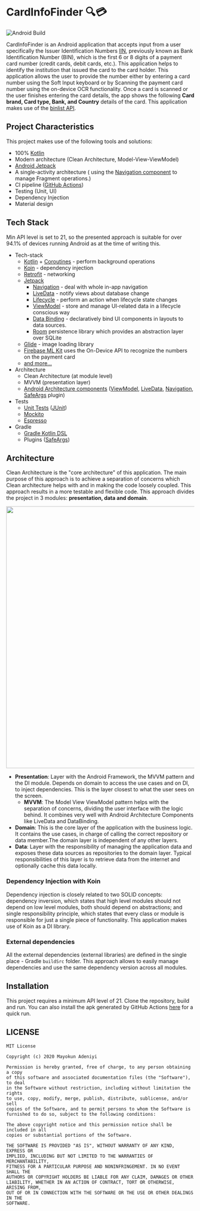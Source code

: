 # CardInfoFinder :mag::credit_card:

![Android Build](https://github.com/mayokunthefirst/CardInfoFinder/workflows/Android%20Build/badge.svg)

CardInfoFinder is an Android application that accepts input from a user specifically the Issuer Identification Numbers [IIN](https://en.wikipedia.org/wiki/Payment_card_number#Issuer_identification_number_.28IIN.29), 
previously known as Bank Identification Number (BIN), which is the first 6 or 8 digits of a payment card number (credit cards, debit cards, etc.). 
This application helps to identify the institution that issued the card to the card holder.
This application allows the user to provide the number either by entering a card number using the Soft Input keyboard or by Scanning the payment card number using the on-device OCR functionality. Once a card is scanned or the user finishes entering the card details, the app shows the following **Card brand, Card type, Bank, and Country** details of the card.
This application makes use of the [binlist API](https://binlist.net/).

## Project Characteristics

This project makes use of the following tools and solutions:

* 100% [Kotlin](https://kotlinlang.org/)
* Modern architecture (Clean Architecture, Model-View-ViewModel)
* [Android Jetpack](https://developer.android.com/jetpack)
* A single-activity architecture ( using the [Navigation component](https://developer.android.com/guide/navigation/navigation-getting-started) to manage Fragment operations.)
* CI pipeline ([GitHub Actions](https://github.com/features/actions))
* Testing (Unit, UI)
* Dependency Injection
* Material design

## Tech Stack
Min API level is set to 21, so the presented approach is suitable for over 94.1% of devices running Android as at the time of writing this. 

* Tech-stack
    * [Kotlin](https://kotlinlang.org/) + [Coroutines](https://kotlinlang.org/docs/reference/coroutines-overview.html) - perform background operations
    * [Koin](https://insert-koin.io/) - dependency injection
    * [Retrofit](https://square.github.io/retrofit/) - networking
    * [Jetpack](https://developer.android.com/jetpack)
        * [Navigation](https://developer.android.com/topic/libraries/architecture/navigation/) - deal with whole in-app navigation
        * [LiveData](https://developer.android.com/topic/libraries/architecture/livedata) - notify views about database change
        * [Lifecycle](https://developer.android.com/topic/libraries/architecture/lifecycle) - perform an action when lifecycle state changes
        * [ViewModel](https://developer.android.com/topic/libraries/architecture/viewmodel) - store and manage UI-related data in a lifecycle conscious way
        * [Data Binding](https://developer.android.com/topic/libraries/data-binding/) - declaratively bind UI components in layouts to data sources.
        * [Room](https://developer.android.com/topic/libraries/architecture/room) persistence library which provides an abstraction layer over SQLite
    * [Glide](https://bumptech.github.io/glide/l) - image loading library
    * [Firebase ML Kit](https://developers.google.com/ml-kit) uses the On-Device API to recognize the numbers on the payment card
    * [and more...](https://github.com/mayokunthefirst/CardInfoFinder/blob/master/buildSrc/src/main/kotlin/Dependencies.kt)
* Architecture
    * Clean Architecture (at module level)
    * MVVM (presentation layer)
    * [Android Architecture components](https://developer.android.com/topic/libraries/architecture) ([ViewModel](https://developer.android.com/topic/libraries/architecture/viewmodel), [LiveData](https://developer.android.com/topic/libraries/architecture/livedata), [Navigation](https://developer.android.com/jetpack/androidx/releases/navigation), [SafeArgs](https://developer.android.com/guide/navigation/navigation-pass-data#Safe-args) plugin)
* Tests
    * [Unit Tests](https://en.wikipedia.org/wiki/Unit_testing) ([JUnit](https://junit.org/junit4/))
    * [Mockito](https://site.mockito.org/)
    * [Espresso](https://developer.android.com/training/testing/espresso)
* Gradle
    * [Gradle Kotlin DSL](https://docs.gradle.org/current/userguide/kotlin_dsl.html)
    * Plugins ([SafeArgs](https://developer.android.com/guide/navigation/navigation-pass-data#Safe-args))
    
## Architecture
Clean Architecture is the "core architecture" of this application. The main purpose of this approach is to achieve a separation of concerns which Clean architecture helps with and in
making the code loosely coupled. This approach results in a more testable and flexible code. This approach divides the project in 3 modules: **presentation, data and domain**.

<p align="center"><a><img src="https://raw.githubusercontent.com/mayokunthefirst/CardInfoFinder/master/media/clean-arch.png" width="700"></a></p>

* **Presentation**: Layer with the Android Framework, the MVVM pattern and the DI module. Depends on domain to access the use cases and on DI, to inject dependencies. This is the layer closest 
to what the user sees on the screen. 
    - **MVVM**: The Model View ViewModel pattern helps with the separation of concerns, dividing the user interface with the logic behind. It combines very well with Android Architecture Components like LiveData and DataBinding.
* **Domain**: This is the core layer of the application with the business logic. It contains the use cases, in charge of calling the correct repository or data member.The domain layer is independent of any other layers. 
* **Data**: Layer with the responsibility of managing the application data and exposes these data sources as repositories to the domain layer. Typical responsibilities of this layer is to retrieve data from the internet and optionally cache this data locally.

### Dependency Injection with Koin
Dependency injection is closely related to two SOLID concepts: dependency inversion, which states that high level modules should not depend on low level modules, 
both should depend on abstractions; and single responsibility principle, 
which states that every class or module is responsible for just a single piece of functionality. This application makes use of Koin as a DI library.

### External dependencies
All the external dependencies (external libraries) are defined in the single place - Gradle `buildSrc` folder. This approach allows to easily manage dependencies and use the same dependency version across all modules.

## Installation
This project requires a minimum API level of 21. Clone the repository, build and run. You can also install the apk generated by GitHub Actions [here](https://github.com/mayokunthefirst/CardInfoFinder/actions) for a quick run.

## LICENSE
```
MIT License

Copyright (c) 2020 Mayokun Adeniyi

Permission is hereby granted, free of charge, to any person obtaining a copy
of this software and associated documentation files (the "Software"), to deal
in the Software without restriction, including without limitation the rights
to use, copy, modify, merge, publish, distribute, sublicense, and/or sell
copies of the Software, and to permit persons to whom the Software is
furnished to do so, subject to the following conditions:

The above copyright notice and this permission notice shall be included in all
copies or substantial portions of the Software.

THE SOFTWARE IS PROVIDED "AS IS", WITHOUT WARRANTY OF ANY KIND, EXPRESS OR
IMPLIED, INCLUDING BUT NOT LIMITED TO THE WARRANTIES OF MERCHANTABILITY,
FITNESS FOR A PARTICULAR PURPOSE AND NONINFRINGEMENT. IN NO EVENT SHALL THE
AUTHORS OR COPYRIGHT HOLDERS BE LIABLE FOR ANY CLAIM, DAMAGES OR OTHER
LIABILITY, WHETHER IN AN ACTION OF CONTRACT, TORT OR OTHERWISE, ARISING FROM,
OUT OF OR IN CONNECTION WITH THE SOFTWARE OR THE USE OR OTHER DEALINGS IN THE
SOFTWARE.
```

    
